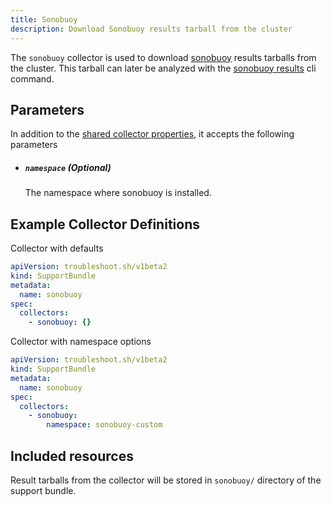 ```yaml
---
title: Sonobuoy
description: Download Sonobuoy results tarball from the cluster
---
```


The `sonobuoy` collector is used to download [sonobuoy](https://sonobuoy.io/) results tarballs from the cluster.
This tarball can later be analyzed with the [sonobuoy results](https://sonobuoy.io/docs/v0.57.1/cli/sonobuoy_results/) cli command.

## Parameters

In addition to the [shared collector properties](/collect/collectors/#shared-properties), it accepts the following parameters

- ##### `namespace` (Optional)
  The namespace where sonobuoy is installed.

## Example Collector Definitions

Collector with defaults

```yaml
apiVersion: troubleshoot.sh/v1beta2
kind: SupportBundle
metadata:
  name: sonobuoy
spec:
  collectors:
    - sonobuoy: {}
```

Collector with namespace options

```yaml
apiVersion: troubleshoot.sh/v1beta2
kind: SupportBundle
metadata:
  name: sonobuoy
spec:
  collectors:
    - sonobuoy:
        namespace: sonobuoy-custom
```

## Included resources

Result tarballs from the collector will be stored in `sonobuoy/` directory of the support bundle.
